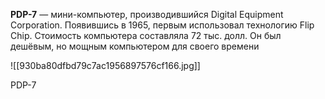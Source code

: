 **PDP-7** — мини-компьютер, производившийся Digital Equipment Corporation. Появившись в 1965, первым использовал технологию Flip Chip. Стоимость компьютера составляла 72 тыс. долл. Он был дешёвым, но мощным компьютером для своего времени

![[930ba80dfbd79c7ac1956897576cf166.jpg]]

PDP-7